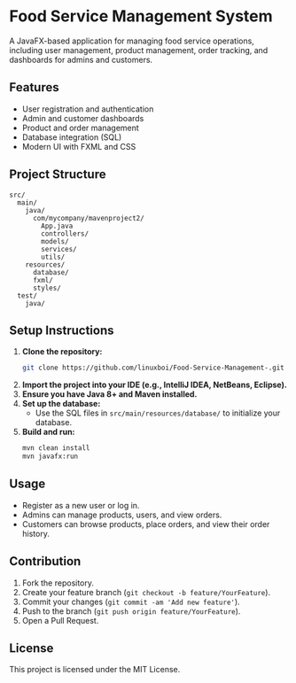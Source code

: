 # Food Service Management System

A JavaFX-based application for managing food service operations, including user management, product management, order tracking, and dashboards for admins and customers.

## Features

- User registration and authentication
- Admin and customer dashboards
- Product and order management
- Database integration (SQL)
- Modern UI with FXML and CSS

## Project Structure

```
src/
  main/
    java/
      com/mycompany/mavenproject2/
        App.java
        controllers/
        models/
        services/
        utils/
    resources/
      database/
      fxml/
      styles/
  test/
    java/
```

## Setup Instructions

1. **Clone the repository:**
   ```sh
   git clone https://github.com/linuxboi/Food-Service-Management-.git
   ```
2. **Import the project into your IDE (e.g., IntelliJ IDEA, NetBeans, Eclipse).**
3. **Ensure you have Java 8+ and Maven installed.**
4. **Set up the database:**
   - Use the SQL files in `src/main/resources/database/` to initialize your database.
5. **Build and run:**
   ```sh
   mvn clean install
   mvn javafx:run
   ```

## Usage

- Register as a new user or log in.
- Admins can manage products, users, and view orders.
- Customers can browse products, place orders, and view their order history.

## Contribution

1. Fork the repository.
2. Create your feature branch (`git checkout -b feature/YourFeature`).
3. Commit your changes (`git commit -am 'Add new feature'`).
4. Push to the branch (`git push origin feature/YourFeature`).
5. Open a Pull Request.

## License

This project is licensed under the MIT License.
